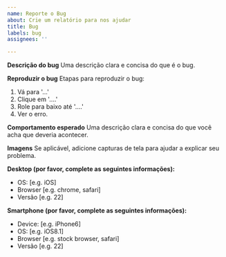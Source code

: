 ```yaml
---
name: Reporte o Bug
about: Crie um relatório para nos ajudar
title: Bug
labels: bug
assignees: ''

---
```


**Descrição do bug**
Uma descrição clara e concisa do que é o bug.

**Reproduzir o bug**
Etapas para reproduzir o bug:
1. Vá para '...'
2. Clique em '....'
3. Role para baixo até '....'
4. Ver o erro.

**Comportamento esperado**
Uma descrição clara e concisa do que você acha que deveria acontecer.

**Imagens**
Se aplicável, adicione capturas de tela para ajudar a explicar seu problema.

**Desktop (por favor, complete as seguintes informações):**
 - OS: [e.g. iOS]
 - Browser [e.g. chrome, safari]
 - Versão [e.g. 22]

**Smartphone (por favor, complete as seguintes informações):**
 - Device: [e.g. iPhone6]
 - OS: [e.g. iOS8.1]
 - Browser [e.g. stock browser, safari]
 - Versão [e.g. 22]
